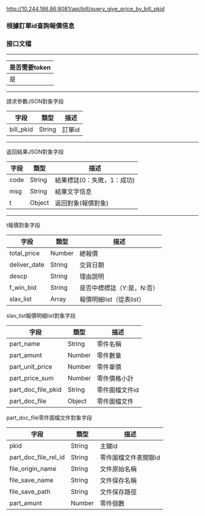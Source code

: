 http://10.244.186.86:8081/api/bill/query_give_price_by_bill_pkid

### 根據訂單id查詢報價信息

### 接口文檔

***

| 是否需要token |
| ------------- |
| 是            |

***

請求參數JSON對象字段

| 字段      | 類型   | 描述   |
| --------- | ------ | ------ |
| bill_pkid | String | 訂單id |

***

返回結果JSON對象字段

| 字段 | 類型   | 描述                       |
| ---- | ------ | -------------------------- |
| code | String | 結果標誌(0：失敗，1：成功) |
| msg  | String | 結果文字信息               |
| t    | Object | 返回對象(報價對象)         |

***

t報價對象字段

| 字段         | 類型   | 描述                       |
| ------------ | ------ | -------------------------- |
| total_price  | Number | 總報價                     |
| deliver_date | String | 交貨日期                   |
| descp        | String | 理由說明                   |
| f_win_bid    | String | 是否中標標誌（Y:是，N:否） |
| slav_list    | Array  | 報價明細list（從表list）   |

slav_list報價明細list對象字段

| 字段               | 類型   | 描述           |
| ------------------ | ------ | -------------- |
| part_name          | String | 零件名稱       |
| part_amunt         | Number | 零件數量       |
| part_unit_price    | Number | 零件單價       |
| part_price_sum     | Number | 零件價格小計   |
| part_doc_file_pkid | String | 零件圖檔文件id |
| part_doc_file      | Object | 零件圖檔文件   |

part_doc_file零件圖檔文件對象字段

| 字段                 | 類型   | 描述                 |
| -------------------- | ------ | -------------------- |
| pkid                 | String | 主鍵id               |
| part_doc_file_rel_id | String | 零件圖檔文件表關聯id |
| file_origin_name     | String | 文件原始名稱         |
| file_save_name       | String | 文件保存名稱         |
| file_save_path       | String | 文件保存路徑         |
| part_amunt           | Number | 零件個數             |



